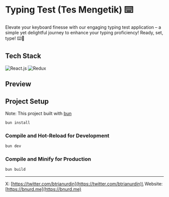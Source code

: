 # Typing Test (Tes Mengetik) ⌨️

Elevate your keyboard finesse with our engaging typing test application – a simple yet delightful journey to enhance your typing proficiency! Ready, set, type! ⌨️🚀

## Tech Stack
![React.js](https://img.shields.io/badge/React-20232A?style=for-the-badge&logo=react&logoColor=61DAFB)
![Redux](https://img.shields.io/badge/Redux-593D88?style=for-the-badge&logo=redux&logoColor=white)

## Preview

## Project Setup
Note: This project built with [bun](https://bun.sh/docs)

```sh
bun install
```

### Compile and Hot-Reload for Development

```sh
bun dev
```

### Compile and Minify for Production

```sh
bun build
```

---
X: [https://twitter.com/btrianurdin](https://twitter.com/btrianurdin)\
Website: [https://bnurd.me](https://bnurd.me)

